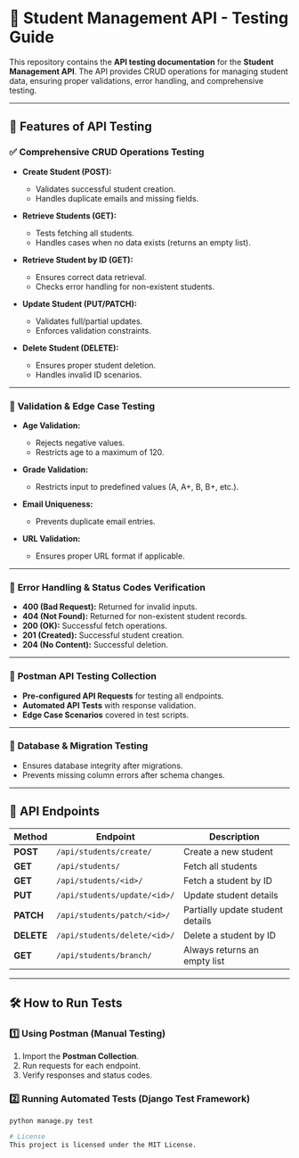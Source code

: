 # 📌 Student Management API - Testing Guide  

This repository contains the **API testing documentation** for the **Student Management API**. The API provides CRUD operations for managing student data, ensuring proper validations, error handling, and comprehensive testing.  

---

## 🚀 Features of API Testing  

### ✅ **Comprehensive CRUD Operations Testing**  
- **Create Student (POST):**  
  - Validates successful student creation.  
  - Handles duplicate emails and missing fields.  

- **Retrieve Students (GET):**  
  - Tests fetching all students.  
  - Handles cases when no data exists (returns an empty list).  

- **Retrieve Student by ID (GET):**  
  - Ensures correct data retrieval.  
  - Checks error handling for non-existent students.  

- **Update Student (PUT/PATCH):**  
  - Validates full/partial updates.  
  - Enforces validation constraints.  

- **Delete Student (DELETE):**  
  - Ensures proper student deletion.  
  - Handles invalid ID scenarios.  

---

### 🔎 **Validation & Edge Case Testing**  
- **Age Validation:**  
  - Rejects negative values.  
  - Restricts age to a maximum of 120.  

- **Grade Validation:**  
  - Restricts input to predefined values (A, A+, B, B+, etc.).  

- **Email Uniqueness:**  
  - Prevents duplicate email entries.  

- **URL Validation:**  
  - Ensures proper URL format if applicable.  

---

### 📌 **Error Handling & Status Codes Verification**  
- **400 (Bad Request):** Returned for invalid inputs.  
- **404 (Not Found):** Returned for non-existent student records.  
- **200 (OK):** Successful fetch operations.  
- **201 (Created):** Successful student creation.  
- **204 (No Content):** Successful deletion.  

---

### 🔄 **Postman API Testing Collection**  
- **Pre-configured API Requests** for testing all endpoints.  
- **Automated API Tests** with response validation.  
- **Edge Case Scenarios** covered in test scripts.  

---

### 📌 **Database & Migration Testing**  
- Ensures database integrity after migrations.  
- Prevents missing column errors after schema changes.  

---

## 📂 API Endpoints  

| Method | Endpoint | Description |
|--------|---------|-------------|
| **POST** | `/api/students/create/` | Create a new student |
| **GET** | `/api/students/` | Fetch all students |
| **GET** | `/api/students/<id>/` | Fetch a student by ID |
| **PUT** | `/api/students/update/<id>/` | Update student details |
| **PATCH** | `/api/students/patch/<id>/` | Partially update student details |
| **DELETE** | `/api/students/delete/<id>/` | Delete a student by ID |
| **GET** | `/api/students/branch/` | Always returns an empty list |

---

## 🛠️ How to Run Tests  

### 1️⃣ **Using Postman (Manual Testing)**  
1. Import the **Postman Collection**.  
2. Run requests for each endpoint.  
3. Verify responses and status codes.  

### 2️⃣ **Running Automated Tests (Django Test Framework)**  
```bash
python manage.py test

# License
This project is licensed under the MIT License.
